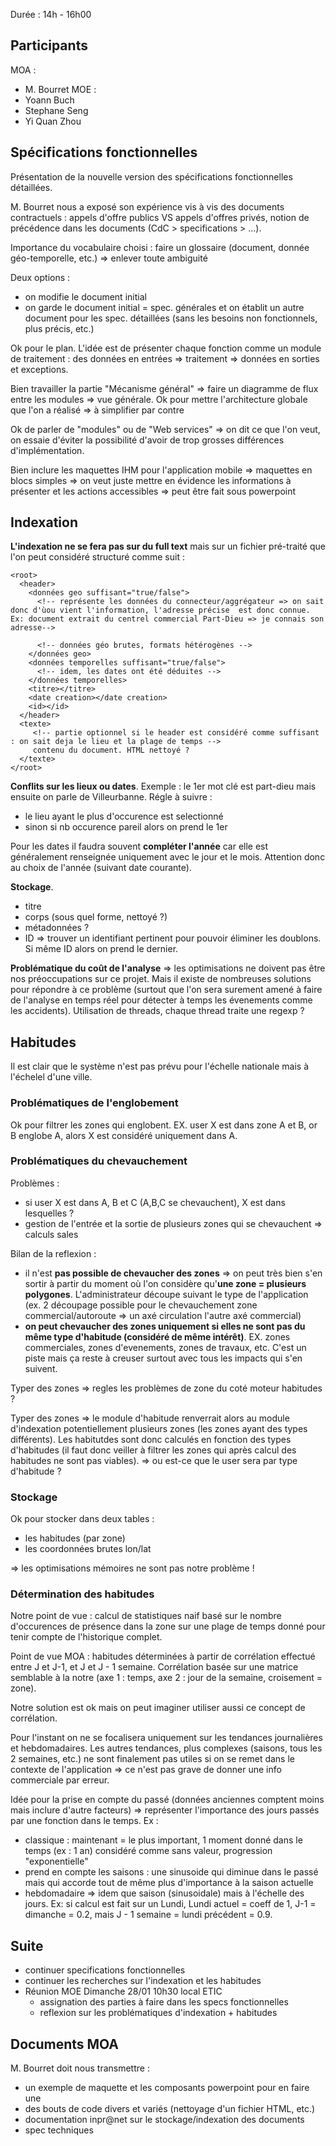 Durée : 14h - 16h00

## Participants ##

MOA :
  * M. Bourret
MOE :
  * Yoann Buch
  * Stephane Seng
  * Yi Quan Zhou

## Spécifications fonctionnelles ##

Présentation de la nouvelle version des spécifications fonctionnelles détaillées.

M. Bourret nous a exposé son expérience vis à vis des documents contractuels : appels d'offre publics VS appels d'offres privés, notion de précédence dans les documents (CdC > specifications > ...).

Importance du vocabulaire choisi : faire un glossaire (document, donnée géo-temporelle, etc.) => enlever toute ambiguité

Deux options :
  * on modifie le document initial
  * on garde le document initial = spec. générales et on établit un autre document pour les spec. détaillées (sans les besoins non fonctionnels, plus précis, etc.)

Ok pour le plan. L'idée est de présenter chaque fonction comme un module de traitement : des données en entrées => traitement => données en sorties et exceptions.

Bien travailler la partie "Mécanisme général" => faire un diagramme de flux entre les modules => vue générale. Ok pour mettre l'architecture globale que l'on a réalisé => à simplifier par contre

Ok de parler de "modules" ou de "Web services" => on dit ce que l'on veut, on essaie d'éviter la possibilité d'avoir de trop grosses différences d'implémentation.

Bien inclure les maquettes IHM pour l'application mobile => maquettes en blocs simples => on veut juste mettre en évidence les informations à présenter et les actions accessibles => peut être fait sous powerpoint

## Indexation ##

**L'indexation ne se fera pas sur du full text** mais sur un fichier pré-traité que l'on peut considéré structuré comme suit :

```
<root>
  <header>
    <données geo suffisant="true/false">
      <!-- représente les données du connecteur/aggrégateur => on sait donc d'ùou vient l'information, l'adresse précise  est donc connue. Ex: document extrait du centrel commercial Part-Dieu => je connais son adresse-->

      <!-- données géo brutes, formats hétérogènes -->
    </données geo>
    <données temporelles suffisant="true/false">
      <!-- idem, les dates ont été déduites -->
    </données temporelles>
    <titre></titre>
    <date creation></date creation>   
    <id></id>
  </header>
  <texte>
     <!-- partie optionnel si le header est considéré comme suffisant : on sait deja le lieu et la plage de temps -->
     contenu du document. HTML nettoyé ?
  </texte>
</root>
```

**Conflits sur les lieux ou dates**. Exemple : le 1er mot clé est part-dieu mais ensuite on parle de Villeurbanne. Régle à suivre :
  * le lieu ayant le plus d'occurence est selectionné
  * sinon si nb occurence pareil alors on prend le 1er

Pour les dates il faudra souvent **compléter l'année** car elle est généralement renseignée uniquement avec le jour et le mois. Attention donc au choix de l'année (suivant date courante).

**Stockage**.
  * titre
  * corps (sous quel forme, nettoyé ?)
  * métadonnées ?
  * ID => trouver un identifiant pertinent pour pouvoir éliminer les doublons. Si même ID alors on prend le dernier.

**Problématique du coût de l'analyse** => les optimisations ne doivent pas être nos préoccupations sur ce projet. Mais il existe de nombreuses solutions pour répondre à ce problème (surtout que l'on sera surement amené à faire de l'analyse en temps réel pour détecter à temps les évenements comme les accidents). Utilisation de threads, chaque thread traite une regexp ?

## Habitudes ##

Il est clair que le système n'est pas prévu pour l'échelle nationale mais à l'échelel d'une ville.

### Problématiques de l'englobement ###

Ok pour filtrer les zones qui englobent. EX. user X est dans zone A et B, or B englobe A, alors X est considéré uniquement dans A.

### Problématiques du chevauchement ###

Problèmes :
  * si user X est dans A, B et C (A,B,C se chevauchent), X est dans lesquelles ?
  * gestion de l'entrée et la sortie de plusieurs zones qui se chevauchent => calculs sales

Bilan de la reflexion :
  * il n'est **pas possible de chevaucher des zones** => on peut très bien s'en sortir à partir du moment où l'on considère qu'**une zone = plusieurs polygones**. L'administrateur découpe suivant le type de l'application (ex. 2 découpage possible pour le chevauchement zone commercial/autoroute => un axé circulation l'autre axé commercial)
  * **on peut chevaucher des zones uniquement si elles ne sont pas du même type d'habitude (considéré de même intérêt)**. EX. zones commerciales, zones d'evenements, zones de travaux, etc. C'est un piste mais ça reste à creuser surtout avec tous les impacts qui s'en suivent.

Typer des zones => regles les problèmes de zone du coté moteur habitudes ?

Typer des zones => le module d'habitude renverrait alors au module d'indexation potentiellement plusieurs zones (les zones ayant des types différents). Les habitutdes sont donc calculés en fonction des types d'habitudes (il faut donc veiller à filtrer les zones qui après calcul des habitudes ne sont pas viables). => ou est-ce que le user sera par type d'habitude ?

### Stockage ###

Ok pour stocker dans deux tables :
  * les habitudes (par zone)
  * les coordonnées brutes lon/lat

=> les optimisations mémoires ne sont pas notre problème !

### Détermination des habitudes ###

Notre point de vue : calcul de statistiques naif basé sur le nombre d'occurences de présence dans la zone sur une plage de temps donné pour tenir compte de l'historique complet.

Point de vue MOA : habitudes déterminées à partir de corrélation effectué entre J et J-1, et J et J - 1 semaine. Corrélation basée sur une matrice semblable à la notre (axe 1 : temps, axe 2 : jour de la semaine, croisement = zone).

Notre solution est ok mais on peut imaginer utiliser aussi ce concept de corrélation.

Pour l'instant on ne se focalisera uniquement sur les tendances journalières et hebdomadaires. Les autres tendances, plus complexes (saisons, tous les 2 semaines, etc.) ne sont finalement pas utiles si on se remet dans le contexte de l'application => ce n'est pas grave de donner une info commerciale par erreur.

Idée pour la prise en compte du passé (données anciennes comptent moins mais inclure d'autre facteurs) => représenter l'importance des jours passés par une fonction dans le temps. Ex :
  * classique : maintenant = le plus important, 1 moment donné dans le temps (ex : 1 an) considéré comme sans valeur, progression "exponentielle"
  * prend en compte les saisons : une sinusoide qui diminue dans le passé mais qui accorde tout de même plus d'importance à la saison actuelle
  * hebdomadaire => idem que saison (sinusoidale) mais à l'échelle des jours. Ex: si calcul est fait sur un Lundi, Lundi actuel = coeff de 1, J-1 = dimanche = 0.2, mais J - 1 semaine = lundi précédent = 0.9.

## Suite ##

  * continuer specifications fonctionnelles
  * continuer les recherches sur l'indexation et les habitudes
  * Réunion MOE Dimanche 28/01 10h30 local ETIC
    * assignation des parties à faire dans les specs fonctionnelles
    * reflexion sur les problématiques d'indexation + habitudes

## Documents MOA ##

M. Bourret doit nous transmettre :
  * un exemple de maquette et les composants powerpoint pour en faire une
  * des bouts de code divers et variés (nettoyage d'un fichier HTML, etc.)
  * documentation inpr@net sur le stockage/indexation des documents
  * spec techniques